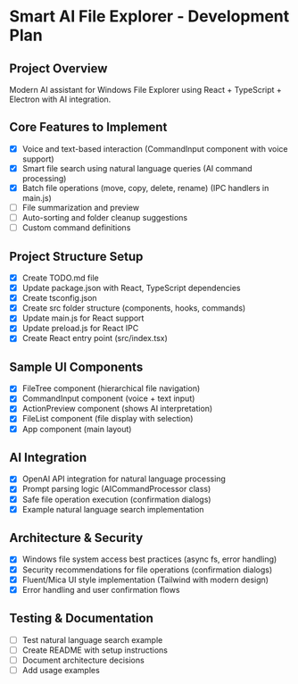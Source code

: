 # Smart AI File Explorer - Development Plan

## Project Overview
Modern AI assistant for Windows File Explorer using React + TypeScript + Electron with AI integration.

## Core Features to Implement
- [x] Voice and text-based interaction (CommandInput component with voice support)
- [x] Smart file search using natural language queries (AI command processing)
- [x] Batch file operations (move, copy, delete, rename) (IPC handlers in main.js)
- [ ] File summarization and preview
- [ ] Auto-sorting and folder cleanup suggestions
- [ ] Custom command definitions

## Project Structure Setup
- [x] Create TODO.md file
- [x] Update package.json with React, TypeScript dependencies
- [x] Create tsconfig.json
- [x] Create src folder structure (components, hooks, commands)
- [x] Update main.js for React support
- [x] Update preload.js for React IPC
- [x] Create React entry point (src/index.tsx)

## Sample UI Components
- [x] FileTree component (hierarchical file navigation)
- [x] CommandInput component (voice + text input)
- [x] ActionPreview component (shows AI interpretation)
- [x] FileList component (file display with selection)
- [x] App component (main layout)

## AI Integration
- [x] OpenAI API integration for natural language processing
- [x] Prompt parsing logic (AICommandProcessor class)
- [x] Safe file operation execution (confirmation dialogs)
- [x] Example natural language search implementation

## Architecture & Security
- [x] Windows file system access best practices (async fs, error handling)
- [x] Security recommendations for file operations (confirmation dialogs)
- [x] Fluent/Mica UI style implementation (Tailwind with modern design)
- [x] Error handling and user confirmation flows

## Testing & Documentation
- [ ] Test natural language search example
- [ ] Create README with setup instructions
- [ ] Document architecture decisions
- [ ] Add usage examples
